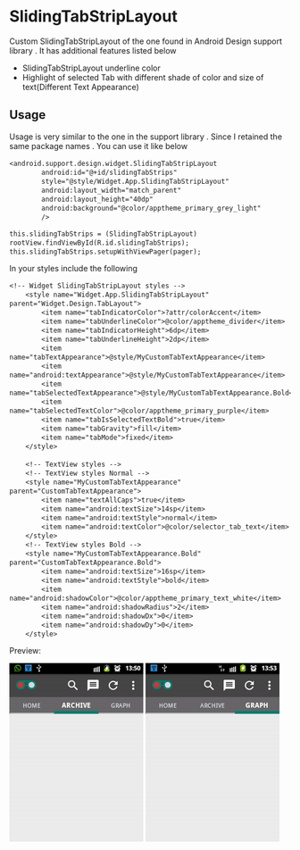 # SlidingTabStripLayout
Custom SlidingTabStripLayout of the one found in Android Design support library . It has additional features listed below
* SlidingTabStripLayout underline color
* Highlight of selected Tab with different shade of color and size of text(Different Text Appearance)

## Usage
Usage is very similar to the one in the support library . Since I retained the same package names . You can use it like below

```
<android.support.design.widget.SlidingTabStripLayout
        android:id="@+id/slidingTabStrips"
        style="@style/Widget.App.SlidingTabStripLayout"
        android:layout_width="match_parent"
        android:layout_height="40dp"
        android:background="@color/apptheme_primary_grey_light"
        />
```
```
this.slidingTabStrips = (SlidingTabStripLayout) rootView.findViewById(R.id.slidingTabStrips);
this.slidingTabStrips.setupWithViewPager(pager);
```

In your styles include the following
```
<!-- Widget SlidingTabStripLayout styles -->
    <style name="Widget.App.SlidingTabStripLayout" parent="Widget.Design.TabLayout">
        <item name="tabIndicatorColor">?attr/colorAccent</item>
        <item name="tabUnderlineColor">@color/apptheme_divider</item>
        <item name="tabIndicatorHeight">6dp</item>
        <item name="tabUnderlineHeight">2dp</item>
        <item name="tabTextAppearance">@style/MyCustomTabTextAppearance</item>
        <item name="android:textAppearance">@style/MyCustomTabTextAppearance</item>
        <item name="tabSelectedTextAppearance">@style/MyCustomTabTextAppearance.Bold</item>
        <item name="tabSelectedTextColor">@color/apptheme_primary_purple</item>
        <item name="tabIsSelectedTextBold">true</item>
        <item name="tabGravity">fill</item>
        <item name="tabMode">fixed</item>
    </style>

    <!-- TextView styles -->
    <!-- TextView styles Normal -->
    <style name="MyCustomTabTextAppearance" parent="CustomTabTextAppearance">
        <item name="textAllCaps">true</item>
        <item name="android:textSize">14sp</item>
        <item name="android:textStyle">normal</item>
        <item name="android:textColor">@color/selector_tab_text</item>
    </style>
    <!-- TextView styles Bold -->
    <style name="MyCustomTabTextAppearance.Bold" parent="CustomTabTextAppearance.Bold">
        <item name="android:textSize">16sp</item>
        <item name="android:textStyle">bold</item>
        <item name="android:shadowColor">@color/apptheme_primary_text_white</item>
        <item name="android:shadowRadius">2</item>
        <item name="android:shadowDx">0</item>
        <item name="android:shadowDy">0</item>
    </style>
```

Preview: 

![Alt text](https://github.com/RowlandOti/SlidingTabStripLayout/blob/master/documentation/png/stl1.png?raw=true "SlidingTabStripLayout Preview")        ![Alt text](https://github.com/RowlandOti/SlidingTabStripLayout/blob/master/documentation/png/stl2.png?raw=true "SlidingTabStripLayout Preview")


